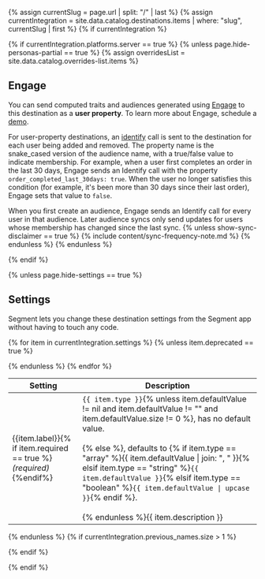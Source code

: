 <!-- in the file we're pulling from the API, "name" corresponds with the path to the yml blob for a specific destination.-->
{% assign currentSlug = page.url | split: "/" | last %}
{% assign currentIntegration = site.data.catalog.destinations.items | where: "slug", currentSlug | first %}
{% if currentIntegration %}

{% if currentIntegration.platforms.server == true %}
{% unless page.hide-personas-partial == true %}
{% assign overridesList = site.data.catalog.overrides-list.items %}


## Engage

You can send computed traits and audiences generated using [Engage](/docs/engage) to this destination as a **user property**. To learn more about Engage, schedule a [demo](https://segment.com/contact/demo).

For user-property destinations, an [identify](/docs/connections/spec/identify/) call is sent to the destination for each user being added and removed. The property name is the snake_cased version of the audience name, with a true/false value to indicate membership. For example, when a user first completes an order in the last 30 days, Engage sends an Identify call with the property `order_completed_last_30days: true`. When the user no longer satisfies this condition (for example, it's been more than 30 days since their last order), Engage sets that value to `false`.

When you first create an audience, Engage sends an Identify call for every user in that audience. Later audience syncs only send updates for users whose membership has changed since the last sync.
{% unless show-sync-disclaimer == true %}
{% include content/sync-frequency-note.md %}
{% endunless %}
{% endunless %}

{% endif %}

{% unless page.hide-settings == true %}
## Settings
Segment lets you change these destination settings from the Segment app without having to touch any code.
<table class="settings">
<thead>
<tr>
<th>Setting</th>
<th>Description</th>
</tr>
</thead>
{% for item in currentIntegration.settings %}
  {% unless item.deprecated == true %}
<tr>
<td class="def" id="{{item.label | slugify}}">{{item.label}}{% if item.required == true %}<br /><i>(required)</i>{%endif%}</td>
<td markdown="span"><code>{{ item.type }}</code>{% unless item.defaultValue != nil and item.defaultValue != "" and item.defaultValue.size != 0 %}, has no default value. <br /><br /> {% else %}, defaults to {% if item.type == "array" %}{{ item.defaultValue | join: ", " }}{% elsif item.type == "string" %}<code>{{ item.defaultValue }}</code>{% elsif item.type == "boolean" %}<code>{{ item.defaultValue | upcase }}</code>{% endif %}.<br /><br />{% endunless %}{{ item.description }}</td>
</tr>


  {% endunless %}
{% endfor %}
</table>
{% endunless %}
{% if currentIntegration.previous_names.size > 1 %}


{% endif %}

{% endif %}
